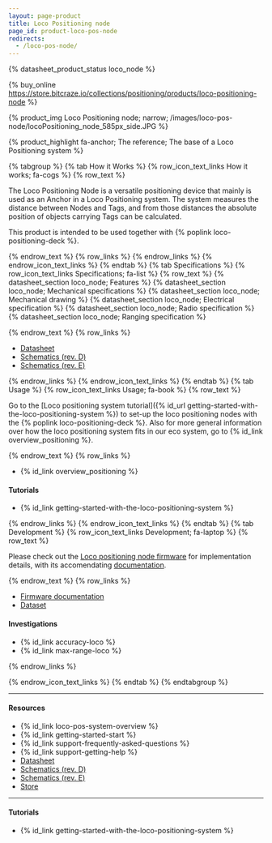 ```yaml
---
layout: page-product
title: Loco Positioning node
page_id: product-loco-pos-node
redirects:
  - /loco-pos-node/
---
```


{% datasheet_product_status loco_node  %}


{% buy_online https://store.bitcraze.io/collections/positioning/products/loco-positioning-node %}

{% product_img Loco Positioning node; narrow;
/images/loco-pos-node/locoPositioning_node_585px_side.JPG
%}

{% product_highlight
fa-anchor;
The reference;
The base of a Loco Positioning system
%}

{% tabgroup %}
{% tab How it Works %}
{% row_icon_text_links How it works; fa-cogs %}
{% row_text %}

The Loco Positioning Node is a versatile positioning device that mainly is used
as an Anchor in a Loco Positioning system. The system measures
the distance between Nodes and Tags, and from those distances the
absolute position of objects carrying Tags can be calculated.

This product is intended to be used together with
{% poplink loco-positioning-deck %}.


{% endrow_text %}
{% row_links %}
{% endrow_links %}
{% endrow_icon_text_links %}
{% endtab %}
{% tab Specifications %}
{% row_icon_text_links Specifications; fa-list %}
{% row_text %}
{% datasheet_section loco_node; Features %}
{% datasheet_section loco_node; Mechanical specifications %}
{% datasheet_section loco_node; Mechanical drawing %}
{% datasheet_section loco_node; Electrical specification %}
{% datasheet_section loco_node; Radio specification %}
{% datasheet_section loco_node; Ranging specification %}


{% endrow_text %}
{% row_links %}

- [Datasheet](/documentation/hardware/loco_node/loco_node-datasheet.pdf)
- [Schematics (rev. D)](/documentation/hardware/loco_node/loco_node_revd.pdf)
- [Schematics (rev. E)](/documentation/hardware/loco_node/loco_node_reve.pdf)

{% endrow_links %}
{% endrow_icon_text_links %}
{% endtab %}
{% tab Usage %}
{% row_icon_text_links Usage; fa-book %}
{% row_text %}

Go to the [Loco positioning system tutorial]({% id_url getting-started-with-the-loco-positioning-system  %}) to set-up the loco positioning nodes with the {% poplink loco-positioning-deck %}. Also for more general information over how the loco positioning system fits in our eco system, go to {% id_link overview_positioning %}.

{% endrow_text %}
{% row_links %}

* {% id_link overview_positioning %}


#### Tutorials
* {% id_link getting-started-with-the-loco-positioning-system %}


{% endrow_links %}
{% endrow_icon_text_links %}
{% endtab %}
{% tab Development %}
{% row_icon_text_links Development;  fa-laptop %}
{% row_text %}

Please check out the [Loco positioning node firmware](https://github.com/bitcraze/lps-node-firmware) for implementation details, with its accomendating [documentation](/documentation/repository/lps-node-firmware/master/).



{% endrow_text %}
{% row_links %}

- [Firmware documentation](/documentation/repository/lps-node-firmware/master/)
- [Dataset](/documentation/system/positioning/positioning-datasets/)

#### Investigations
* {% id_link accuracy-loco %}
* {% id_link max-range-loco %}

{% endrow_links %}


{% endrow_icon_text_links %}
{% endtab %}
{% endtabgroup %}


---

#### Resources

- {% id_link loco-pos-system-overview %}
- {% id_link getting-started-start %}
- {% id_link support-frequently-asked-questions %}
- {% id_link support-getting-help %}
- [Datasheet](/documentation/hardware/loco_node/loco_node-datasheet.pdf)
- [Schematics (rev. D)](/documentation/hardware/loco_node/loco_node_revd.pdf)
- [Schematics (rev. E)](/documentation/hardware/loco_node/loco_node_reve.pdf)
- [Store](https://store.bitcraze.io/collections/positioning/products/loco-positioning-node)

---

#### Tutorials

* {% id_link getting-started-with-the-loco-positioning-system %}
